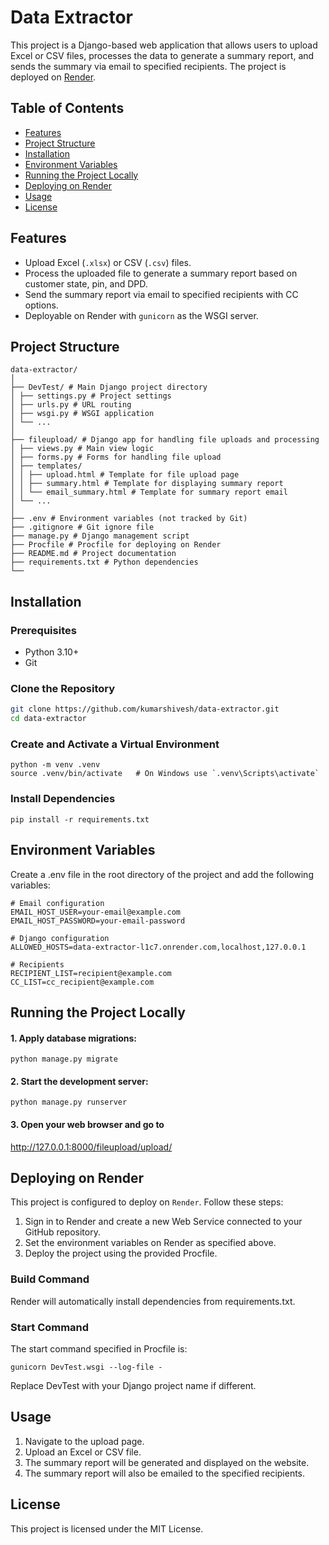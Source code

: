 # Data Extractor

This project is a Django-based web application that allows users to upload Excel or CSV files, processes the data to generate a summary report, and sends the summary via email to specified recipients. The project is deployed on [Render](https://render.com/).

## Table of Contents
- [Features](#features)
- [Project Structure](#project-structure)
- [Installation](#installation)
- [Environment Variables](#environment-variables)
- [Running the Project Locally](#running-the-project-locally)
- [Deploying on Render](#deploying-on-render)
- [Usage](#usage)
- [License](#license)

## Features

- Upload Excel (`.xlsx`) or CSV (`.csv`) files.
- Process the uploaded file to generate a summary report based on customer state, pin, and DPD.
- Send the summary report via email to specified recipients with CC options.
- Deployable on Render with `gunicorn` as the WSGI server.

## Project Structure

```
data-extractor/
│
├── DevTest/ # Main Django project directory
│ ├── settings.py # Project settings
│ ├── urls.py # URL routing
│ ├── wsgi.py # WSGI application
│ └── ...
│
├── fileupload/ # Django app for handling file uploads and processing
│ ├── views.py # Main view logic
│ ├── forms.py # Forms for handling file upload
│ ├── templates/
│ │ ├── upload.html # Template for file upload page
│ │ ├── summary.html # Template for displaying summary report
│ │ └── email_summary.html # Template for summary report email
│ └── ...
│
├── .env # Environment variables (not tracked by Git)
├── .gitignore # Git ignore file
├── manage.py # Django management script
├── Procfile # Procfile for deploying on Render
├── README.md # Project documentation
├── requirements.txt # Python dependencies
└── 
```


## Installation

### Prerequisites

- Python 3.10+
- Git

### Clone the Repository

```bash
git clone https://github.com/kumarshivesh/data-extractor.git
cd data-extractor
```

### Create and Activate a Virtual Environment

```
python -m venv .venv
source .venv/bin/activate   # On Windows use `.venv\Scripts\activate`
```

### Install Dependencies

```
pip install -r requirements.txt
```

## Environment Variables

Create a .env file in the root directory of the project and add the following variables:

```
# Email configuration
EMAIL_HOST_USER=your-email@example.com
EMAIL_HOST_PASSWORD=your-email-password

# Django configuration
ALLOWED_HOSTS=data-extractor-l1c7.onrender.com,localhost,127.0.0.1

# Recipients
RECIPIENT_LIST=recipient@example.com
CC_LIST=cc_recipient@example.com
```

## Running the Project Locally

#### 1. Apply database migrations:

```
python manage.py migrate
```

#### 2. Start the development server:
```
python manage.py runserver
```

#### 3. Open your web browser and go to 

http://127.0.0.1:8000/fileupload/upload/

## Deploying on Render

This project is configured to deploy on `Render`. Follow these steps:

1. Sign in to Render and create a new Web Service connected to your GitHub repository.
2. Set the environment variables on Render as specified above.
3. Deploy the project using the provided Procfile.

### Build Command

Render will automatically install dependencies from requirements.txt.

### Start Command

The start command specified in Procfile is:

```
gunicorn DevTest.wsgi --log-file -
```

Replace DevTest with your Django project name if different.

## Usage

1. Navigate to the upload page.
2. Upload an Excel or CSV file.
3. The summary report will be generated and displayed on the website.
4. The summary report will also be emailed to the specified recipients.

## License

This project is licensed under the MIT License. 



